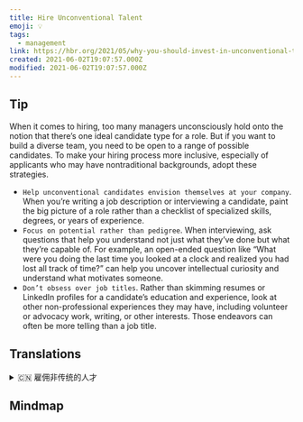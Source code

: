 ```yaml
---
title: Hire Unconventional Talent
emoji: 💡
tags:
  - management
link: https://hbr.org/2021/05/why-you-should-invest-in-unconventional-talent?utm_medium=email&utm_source=newsletter_daily&utm_campaign=mtod_notactsubs
created: 2021-06-02T19:07:57.000Z
modified: 2021-06-02T19:07:57.000Z
---
```


## Tip

When it comes to hiring, too many managers unconsciously hold onto the notion that there’s one ideal candidate type for a role. But if you want to build a diverse team, you need to be open to a range of possible candidates. To make your hiring process more inclusive, especially of applicants who may have nontraditional backgrounds, adopt these strategies.

- `Help unconventional candidates envision themselves at your company`. When you’re writing a job description or interviewing a candidate, paint the big picture of a role rather than a checklist of specialized skills, degrees, or years of experience.
- `Focus on potential rather than pedigree`. When interviewing, ask questions that help you understand not just what they’ve done but what they’re capable of. For example, an open-ended question like “What were you doing the last time you looked at a clock and realized you had lost all track of time?” can help you uncover intellectual curiosity and understand what motivates someone.
- `Don’t obsess over job titles`. Rather than skimming resumes or LinkedIn profiles for a candidate’s education and experience, look at other non-professional experiences they may have, including volunteer or advocacy work, writing, or other interests. Those endeavors can often be more telling than a job title.

## Translations

<details>
   <summary>🇨🇳 雇佣非传统的人才</summary>

在招聘的时候，很多经理都不自觉地认为一个职位只有一个理想的候选人类型。但如果你想建立一个多元化的团队，你需要对各种可能的候选人持开放态度。为了使你的招聘过程更具包容性，特别是对于那些可能拥有非传统背景的申请人，请采用以下策略。

- 帮助非传统的应聘者在公司里树立自己的形象。当你在写一份工作描述或面试一个应聘者时，描绘出一个角色的全貌，而不是一张专业技能、学位或多年经验的清单。
- 注重潜力而不是血统。在面试的时候，问些问题，不仅帮助你了解他们做了什么，还帮助你了解他们的能力。例如，问一个开放性的问题，比如“你上一次看钟的时候发现自己完全忘记了时间是怎么回事？” 可以帮助你发掘好奇心，了解别人的动机。
- 不要沉迷于工作头衔。与其浏览求职者的简历或 LinkedIn 个人资料，不如看看他们可能有的其他非专业经验，包括志愿者或宣传工作、写作或其他兴趣。这些努力往往比工作头衔更能说明问题。

</details>

## Mindmap

![]()
